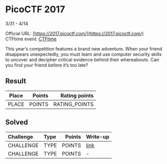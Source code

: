 # PicoCTF 2017
3/31 - 4/14

Official URL: [https://2017.picoctf.com/](https://2017.picoctf.com/)  
CTFtime event: [CTFtime](https://ctftime.org/event/443)

This year’s competition features a brand new adventure. When your friend disappears unexpectedly, you must learn and use computer security skills to uncover and decipher critical evidence behind their whereabouts. Can you find your friend before it’s too late?

## Result
| Place | Points | Rating points |
|:-----:|-------:|--------------:|
| PLACE | POINTS | RATING_POINTS |

## Solved
| Challenge | Type | Points | Write-up     |
|:----------|:-----|-------:|:-------------|
| CHALLENGE | TYPE | POINTS | [link](WRITE_UP_LINK) |
| CHALLENGE | TYPE | POINTS | - |
